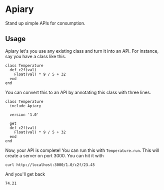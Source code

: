 # Apiary

Stand up simple APIs for consumption.

## Usage

Apiary let's you use any existing class and turn it into an API. For instance, say you have a class like this.

    class Temperature
      def c2f(val)
        Float(val) * 9 / 5 + 32
      end
    end
    
You can convert this to an API by annotating this class with three lines.

    class Temperature
      include Apiary

      version '1.0'

      get
      def c2f(val)
        Float(val) * 9 / 5 + 32
      end
    end

Now, your API is complete! You can run this with `Temperature.run`. This will create a server on port 3000. You can hit it with

    curl http://localhost:3000/1.0/c2f/23.45

And you'll get back

    74.21